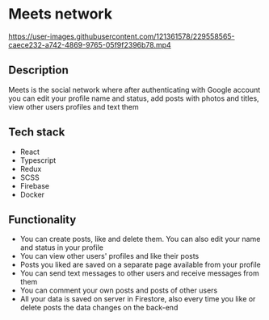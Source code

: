 # Meets network

https://user-images.githubusercontent.com/121361578/229558565-caece232-a742-4869-9765-05f9f2396b78.mp4

## Description

Meets is the social network where after authenticating with Google account you can edit your profile name and status, add posts with photos and titles, view other users profiles and text them

## Tech stack

-   React
-   Typescript
-   Redux
-   SCSS
-   Firebase
-   Docker

## Functionality

-   You can create posts, like and delete them. You can also edit your name and status in your profile
-   You can view other users' profiles and like their posts
-   Posts you liked are saved on a separate page available from your profile
-   You can send text messages to other users and receive messages from them
-   You can comment your own posts and posts of other users
-   All your data is saved on server in Firestore, also every time you like or delete posts the data changes on the back-end
